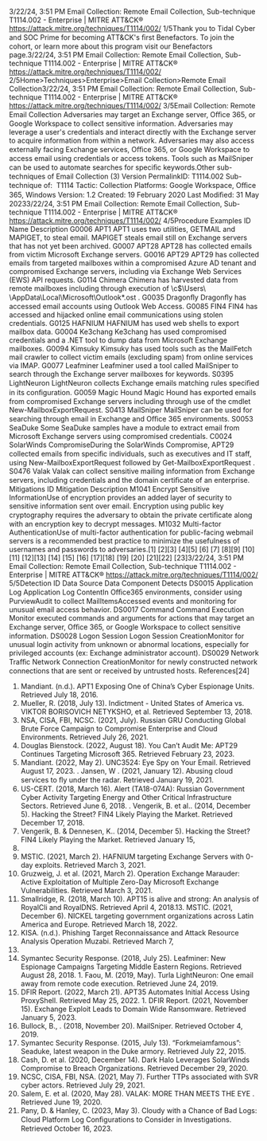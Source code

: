 3/22/24, 3:51 PM Email Collection: Remote Email Collection, Sub-technique T1114.002 - Enterprise | MITRE ATT&CK®
https://attack.mitre.org/techniques/T1114/002/ 1/5Thank you to Tidal Cyber and SOC Prime for becoming ATT&CK's ﬁrst Benefactors. To join the cohort, or learn more about this program visit our
Benefactors page.3/22/24, 3:51 PM Email Collection: Remote Email Collection, Sub-technique T1114.002 - Enterprise | MITRE ATT&CK®
https://attack.mitre.org/techniques/T1114/002/ 2/5Home>Techniques>Enterprise>Email Collection>Remote Email Collection3/22/24, 3:51 PM Email Collection: Remote Email Collection, Sub-technique T1114.002 - Enterprise | MITRE ATT&CK®
https://attack.mitre.org/techniques/T1114/002/ 3/5Email Collection: Remote Email Collection
Adversaries may target an Exchange server, Oﬃce 365, or Google Workspace to collect sensitive information. Adversaries may leverage a
user's credentials and interact directly with the Exchange server to acquire information from within a network. Adversaries may also access
externally facing Exchange services, Oﬃce 365, or Google Workspace to access email using credentials or access tokens. Tools such as
MailSniper can be used to automate searches for speciﬁc keywords.Other sub-techniques of Email Collection (3)
Version PermalinkID: T1114.002
Sub-technique of:  T1114
 
Tactic: Collection
 
Platforms: Google Workspace, Oﬃce 365, Windows
Version: 1.2
Created: 19 February 2020
Last Modiﬁed: 31 May 20233/22/24, 3:51 PM Email Collection: Remote Email Collection, Sub-technique T1114.002 - Enterprise | MITRE ATT&CK®
https://attack.mitre.org/techniques/T1114/002/ 4/5Procedure Examples
ID Name Description
G0006 APT1 APT1 uses two utilities, GETMAIL and MAPIGET, to steal email. MAPIGET steals email still on Exchange
servers that has not yet been archived.
G0007 APT28 APT28 has collected emails from victim Microsoft Exchange servers.
G0016 APT29 APT29 has collected emails from targeted mailboxes within a compromised Azure AD tenant and
compromised Exchange servers, including via Exchange Web Services (EWS) API requests.
G0114 Chimera Chimera has harvested data from remote mailboxes including through execution of
\\c$\Users\ \AppData\Local\Microsoft\Outlook\*.ost .
G0035 Dragonﬂy Dragonﬂy has accessed email accounts using Outlook Web Access.
G0085 FIN4 FIN4 has accessed and hijacked online email communications using stolen credentials.
G0125 HAFNIUM HAFNIUM has used web shells to export mailbox data.
G0004 Ke3chang Ke3chang has used compromised credentials and a .NET tool to dump data from Microsoft Exchange
mailboxes.
G0094 Kimsuky Kimsuky has used tools such as the MailFetch mail crawler to collect victim emails (excluding spam)
from online services via IMAP.
G0077 Leafminer Leafminer used a tool called MailSniper to search through the Exchange server mailboxes for keywords.
S0395 LightNeuron LightNeuron collects Exchange emails matching rules speciﬁed in its conﬁguration.
G0059 Magic Hound Magic Hound has exported emails from compromised Exchange servers including through use of the
cmdlet New-MailboxExportRequest.
S0413 MailSniper MailSniper can be used for searching through email in Exchange and Oﬃce 365 environments.
S0053 SeaDuke Some SeaDuke samples have a module to extract email from Microsoft Exchange servers using
compromised credentials.
C0024 SolarWinds
CompromiseDuring the SolarWinds Compromise, APT29 collected emails from speciﬁc individuals, such as
executives and IT staff, using New-MailboxExportRequest followed by Get-MailboxExportRequest .
S0476 Valak Valak can collect sensitive mailing information from Exchange servers, including credentials and the
domain certiﬁcate of an enterprise.
Mitigations
ID Mitigation Description
M1041 Encrypt Sensitive
InformationUse of encryption provides an added layer of security to sensitive information sent over email.
Encryption using public key cryptography requires the adversary to obtain the private certiﬁcate along
with an encryption key to decrypt messages.
M1032 Multi-factor
AuthenticationUse of multi-factor authentication for public-facing webmail servers is a recommended best practice
to minimize the usefulness of usernames and passwords to adversaries.[1]
[2][3]
[4][5]
[6]
[7]
[8][9]
[10][11]
[12][13]
[14]
[15]
[16]
[17][18]
[19]
[20]
[21][22]
[23]3/22/24, 3:51 PM Email Collection: Remote Email Collection, Sub-technique T1114.002 - Enterprise | MITRE ATT&CK®
https://attack.mitre.org/techniques/T1114/002/ 5/5Detection
ID Data Source Data Component Detects
DS0015 Application Log Application Log
ContentIn Oﬃce365 environments, consider using PurviewAudit to collect
MailItemsAccessed events and monitoring for unusual email access behavior.
DS0017 Command Command Execution Monitor executed commands and arguments for actions that may target an
Exchange server, Oﬃce 365, or Google Workspace to collect sensitive information.
DS0028 Logon Session Logon Session
CreationMonitor for unusual login activity from unknown or abnormal locations, especially
for privileged accounts (ex: Exchange administrator account).
DS0029 Network Traﬃc Network Connection
CreationMonitor for newly constructed network connections that are sent or received by
untrusted hosts.
References[24]
1. Mandiant. (n.d.). APT1 Exposing One of China’s Cyber
Espionage Units. Retrieved July 18, 2016.
2. Mueller, R. (2018, July 13). Indictment - United States of
America vs. VIKTOR BORISOVICH NETYKSHO, et al. Retrieved
September 13, 2018.
3. NSA, CISA, FBI, NCSC. (2021, July). Russian GRU Conducting
Global Brute Force Campaign to Compromise Enterprise and
Cloud Environments. Retrieved July 26, 2021.
4. Douglas Bienstock. (2022, August 18). You Can’t Audit Me:
APT29 Continues Targeting Microsoft 365. Retrieved February
23, 2023.
5. Mandiant. (2022, May 2). UNC3524: Eye Spy on Your Email.
Retrieved August 17, 2023.
 . Jansen, W . (2021, January 12). Abusing cloud services to ﬂy
under the radar. Retrieved January 19, 2021.
7. US-CERT. (2018, March 16). Alert (TA18-074A): Russian
Government Cyber Activity Targeting Energy and Other Critical
Infrastructure Sectors. Retrieved June 6, 2018.
 . Vengerik, B. et al.. (2014, December 5). Hacking the Street?
FIN4 Likely Playing the Market. Retrieved December 17, 2018.
9. Vengerik, B. & Dennesen, K.. (2014, December 5). Hacking the
Street? FIN4 Likely Playing the Market. Retrieved January 15,
2019.
10. MSTIC. (2021, March 2). HAFNIUM targeting Exchange
Servers with 0-day exploits. Retrieved March 3, 2021.
11. Gruzweig, J. et al. (2021, March 2). Operation Exchange
Marauder: Active Exploitation of Multiple Zero-Day Microsoft
Exchange Vulnerabilities. Retrieved March 3, 2021.
12. Smallridge, R. (2018, March 10). APT15 is alive and strong: An
analysis of RoyalCli and RoyalDNS. Retrieved April 4, 2018.13. MSTIC. (2021, December 6). NICKEL targeting government
organizations across Latin America and Europe. Retrieved
March 18, 2022.
14. KISA. (n.d.). Phishing Target Reconnaissance and Attack
Resource Analysis Operation Muzabi. Retrieved March 7,
2022.
15. Symantec Security Response. (2018, July 25). Leafminer: New
Espionage Campaigns Targeting Middle Eastern Regions.
Retrieved August 28, 2018.
1 . Faou, M. (2019, May). Turla LightNeuron: One email away
from remote code execution. Retrieved June 24, 2019.
17. DFIR Report. (2022, March 21). APT35 Automates Initial
Access Using ProxyShell. Retrieved May 25, 2022.
1 . DFIR Report. (2021, November 15). Exchange Exploit Leads to
Domain Wide Ransomware. Retrieved January 5, 2023.
19. Bullock, B., . (2018, November 20). MailSniper. Retrieved
October 4, 2019.
20. Symantec Security Response. (2015, July 13).
“Forkmeiamfamous”: Seaduke, latest weapon in the Duke
armory. Retrieved July 22, 2015.
21. Cash, D. et al. (2020, December 14). Dark Halo Leverages
SolarWinds Compromise to Breach Organizations. Retrieved
December 29, 2020.
22. NCSC, CISA, FBI, NSA. (2021, May 7). Further TTPs associated
with SVR cyber actors. Retrieved July 29, 2021.
23. Salem, E. et al. (2020, May 28). VALAK: MORE THAN MEETS
THE EYE . Retrieved June 19, 2020.
24. Pany, D. & Hanley, C. (2023, May 3). Cloudy with a Chance of
Bad Logs: Cloud Platform Log Conﬁgurations to Consider in
Investigations. Retrieved October 16, 2023.